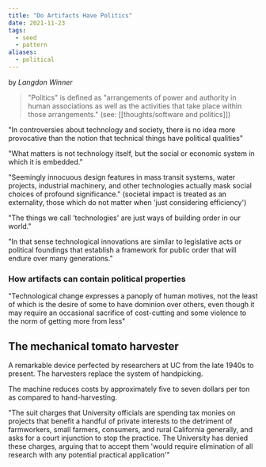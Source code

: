 ```yaml
---
title: "Do Artifacts Have Politics"
date: 2021-11-23
tags:
  - seed
  - pattern
aliases:
  - political
---
```


by _Langdon Winner_

> "Politics" is defined as "arrangements of power and authority in human associations as well as the activities that take place within those arrangements." (see: [[thoughts/software and politics]])

"In controversies about technology and society, there is no idea more provocative than the notion that technical things have political qualities"

"What matters is not technology itself, but the social or economic system in which it is embedded."

"Seemingly innocuous design features in mass transit systems, water projects, industrial machinery, and other technologies actually mask social choices of profound significance." (societal impact is treated as an externality, those which do not matter when 'just considering efficiency')

"The things we call 'technologies' are just ways of building order in our world."

"In that sense technological innovations are similar to legislative acts or political foundings that establish a framework for public order that will endure over many generations."

### How artifacts can contain political properties

"Technological change expresses a panoply of human motives, not the least of which is the desire of some to have dominion over others, even though it may require an occasional sacrifice of cost-cutting and some violence to the norm of getting more from less"

## The mechanical tomato harvester

A remarkable device perfected by researchers at UC from the late 1940s to present. The harvesters replace the system of handpicking.

The machine reduces costs by approximately five to seven dollars per ton as compared to hand-harvesting.

"The suit charges that University officials are spending tax monies on projects that benefit a handful of private interests to the detriment of farmworkers, small farmers, consumers, and rural California generally, and asks for a court injunction to stop the practice. The University has denied these charges, arguing that to accept them 'would require elimination of all research with any potential practical application'"
